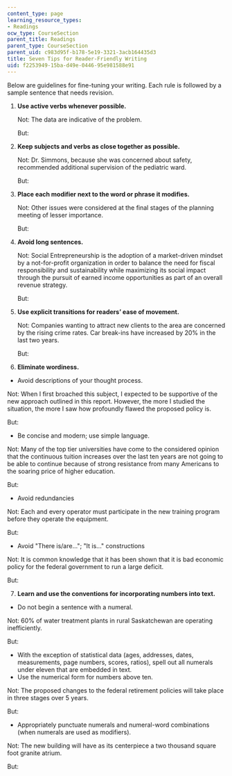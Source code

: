 ```yaml
---
content_type: page
learning_resource_types:
- Readings
ocw_type: CourseSection
parent_title: Readings
parent_type: CourseSection
parent_uid: c983d95f-b178-5e19-3321-3acb164435d3
title: Seven Tips for Reader-Friendly Writing
uid: f2253949-15ba-d49e-0446-95e981588e91
---
```


Below are guidelines for fine-tuning your writing. Each rule is followed by a sample sentence that needs revision.

1.  **Use active verbs whenever possible.**
    
    Not: The data are indicative of the problem.
    
    But:
    

2.  **Keep subjects and verbs as close together as possible.**
    
    Not: Dr. Simmons, because she was concerned about safety, recommended additional supervision of the pediatric ward.
    
    But:
    

3.  **Place each modifier next to the word or phrase it modifies.**
    
    Not: Other issues were considered at the final stages of the planning meeting of lesser importance.
    
    But:
    

4.  **Avoid long sentences.**
    
    Not: Social Entrepreneurship is the adoption of a market-driven mindset by a not-for-profit organization in order to balance the need for fiscal responsibility and sustainability while maximizing its social impact through the pursuit of earned income opportunities as part of an overall revenue strategy.
    
    But:
    

5.  **Use explicit transitions for readers’ ease of movement.**
    
    Not: Companies wanting to attract new clients to the area are concerned by the rising crime rates. Car break-ins have increased by 20% in the last two years.
    
    But:
    

6.  **Eliminate wordiness.**

*   Avoid descriptions of your thought process.

Not: When I first broached this subject, I expected to be supportive of the new approach outlined in this report. However, the more I studied the situation, the more I saw how profoundly flawed the proposed policy is.

But:

*   Be concise and modern; use simple language.

Not: Many of the top tier universities have come to the considered opinion that the continuous tuition increases over the last ten years are not going to be able to continue because of strong resistance from many Americans to the soaring price of higher education.

But:

*   Avoid redundancies

Not: Each and every operator must participate in the new training program before they operate the equipment.

But:

*   Avoid "There is/are..."; "It is..." constructions

Not: It is common knowledge that it has been shown that it is bad economic policy for the federal government to run a large deficit.

But:

7.  **Learn and use the conventions for incorporating numbers into text.**

*   Do not begin a sentence with a numeral.

Not: 60% of water treatment plants in rural Saskatchewan are operating inefficiently.

But:

*   With the exception of statistical data (ages, addresses, dates, measurements, page numbers, scores, ratios), spell out all numerals under eleven that are embedded in text.
*   Use the numerical form for numbers above ten.

Not: The proposed changes to the federal retirement policies will take place in three stages over 5 years.

But:

*   Appropriately punctuate numerals and numeral-word combinations (when numerals are used as modifiers).

Not: The new building will have as its centerpiece a two thousand square foot granite atrium.

But: